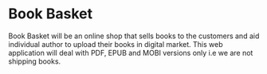 # Book Basket

Book Basket will be an online shop that sells books to the customers and aid individual author to upload their books in digital market. This web application will deal with PDF, EPUB and MOBI versions only i.e we are not shipping books.
